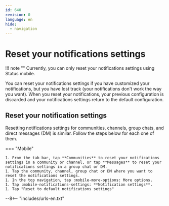 ```yaml
---
id: 640
revision: 0
language: en
hide:
  - navigation
---
```


# Reset your notifications settings

!!! note ""
    Currently, you can only reset your notifications settings using Status mobile.

You can reset your notifications settings if you have customized your notifications, but you have lost track (your notifications don't work the way you want). When you reset your notifications, your previous configuration is discarded and your notifications settings return to the default configuration.

## Reset your notification settings

Resetting notifications settings for communities, channels, group chats, and direct messages (DM) is similar. Follow the steps below for each one of them.

=== "Mobile"

    1. From the tab bar, tap **Communities** to reset your notifications settings in a community or channel, or tap **Messages** to reset your notifications settings in a group chat or DM.
    1. Tap the community, channel, group chat or DM where you want to reset the notifications settings.
    1. In the top navigation, tap :mobile-more-options: More options.
    1. Tap :mobile-notifications-settings: **Notification settings**. 
    1. Tap "Reset to default notifications settings"

--8<-- "includes/urls-en.txt"
